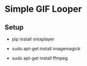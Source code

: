 # Simple GIF Looper

## Setup
* pip install omxplayer
* sudo apt-get install imagemagick

* sudo apt-get install ffmpeg
